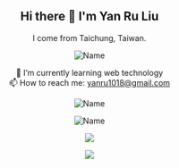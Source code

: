 <div align="center">
  
## Hi there 👋 I'm Yan Ru Liu
I come from Taichung, Taiwan. 

![Name](https://hits.seeyoufarm.com/api/count/incr/badge.svg?url=https%3A%2F%2Fgithub.com%2F{username}1212%2Fhit-counter)

🌱  I’m currently learning web technology  
📫  How to reach me: yanru1018@gmail.com


![Name](https://hits.seeyoufarm.com/api/count/incr/badge.svg?url=https%3A%2F%2Fgithub.com%2Famyliu1810%2Fhit-counter)


![Name](https://hits.seeyoufarm.com/api/count/incr/badge.svg?url=https%3A%2F%2Fgithub.com%2Famyliu1810%2Fhit-counter)


![](https://komarev.com/ghpvc/?username=your-github-amyliu1810)

![](https://komarev.com/ghpvc/?username=your-github-amyliu1810&style=for-the-badge-square)

</div>

<!--
- 🌱  I’m currently learning web technology
- 📫  How to reach me: yanru1018@gmail.com
-->

<!--
![Name](https://img.shields.io/badge/Profile%20Visitors-172B4D?style=for-the-badge&logo=Opsgenie&logoColor=white)

![Visitors](https://hits.seeyoufarm.com/api/count/incr/badge.svg?url=https%3A%2F%2Fgithub.com%2F{username}1212%2Fhit-counter)


**amyliu1810/amyliu1810** is a ✨ _special_ ✨ repository because its `README.md` (this file) appears on your GitHub profile.

Here are some ideas to get you started:

- 🔭 I’m currently working on ...
- 🌱  I’m currently learning web technology
- 👯 I’m looking to collaborate on ...
- 🤔 I’m looking for help with ...
- 💬 Ask me about ...
- 📫 How to reach me: ...
- 😄 Pronouns: ...
- ⚡ Fun fact: ...
-->
